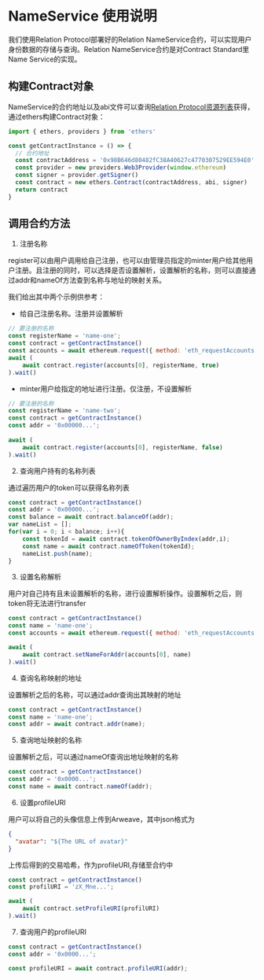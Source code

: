 # NameService 使用说明

我们使用Relation Protocol部署好的Relation NameService合约，可以实现用户身份数据的存储与查询。Relation NameService合约是对Contract Standard里Name Service的实现。

## 构建Contract对象

NameService的合约地址以及abi文件可以查询[Relation Protocol资源列表](doc/zh/resource.md)获得，通过ethers构建Contract对象：

```javascript
import { ethers, providers } from 'ethers'

const getContractInstance = () => {
  // 合约地址
  const contractAddress = '0x98B646d80482fC38A40627c4770307529EE594E0'
  const provider = new providers.Web3Provider(window.ethereum)
  const signer = provider.getSigner()
  const contract = new ethers.Contract(contractAddress, abi, signer)
  return contract
}
```

## 调用合约方法

1. 注册名称

register可以由用户调用给自己注册，也可以由管理员指定的minter用户给其他用户注册。且注册的同时，可以选择是否设置解析，设置解析的名称，则可以直接通过addr和nameOf方法查到名称与地址的映射关系。

我们给出其中两个示例供参考：

- 给自己注册名称。注册并设置解析
```javascript
// 要注册的名称
const registerName = 'name-one';
const contract = getContractInstance()
const accounts = await ethereum.request({ method: 'eth_requestAccounts' })
await (
    await contract.register(accounts[0], registerName, true)
).wait()
```
- minter用户给指定的地址进行注册。仅注册，不设置解析
```javascript
// 要注册的名称
const registerName = 'name-two';
const contract = getContractInstance()
const addr = '0x00000...';
    
await (
    await contract.register(accounts[0], registerName, false)
).wait()
```


2. 查询用户持有的名称列表

通过遍历用户的token可以获得名称列表

```javascript
const contract = getContractInstance()
const addr = '0x00000...';
const balance = await contract.balanceOf(addr);
var nameList = [];
for(var i = 0; i < balance; i++){
    const tokenId = await contract.tokenOfOwnerByIndex(addr,i);
    const name = await contract.nameOfToken(tokenId);
    nameList.push(name);
}
```

3. 设置名称解析

用户对自己持有且未设置解析的名称，进行设置解析操作。设置解析之后，则token将无法进行transfer

```javascript
const contract = getContractInstance()
const name = 'name-one';
const accounts = await ethereum.request({ method: 'eth_requestAccounts' })

await (
    await contract.setNameForAddr(accounts[0], name)
).wait()
```


4. 查询名称映射的地址

设置解析之后的名称，可以通过addr查询出其映射的地址

```javascript
const contract = getContractInstance()
const name = 'name-one';
const addr = await contract.addr(name);
```

5. 查询地址映射的名称

设置解析之后，可以通过nameOf查询出地址映射的名称

```javascript
const contract = getContractInstance()
const addr = '0x0000...';
const name = await contract.nameOf(addr);
```


6. 设置profileURI

用户可以将自己的头像信息上传到Arweave，其中json格式为
```json
{
  "avatar": "${The URL of avatar}"
}
```
上传后得到的交易哈希，作为profileURI,存储至合约中

```javascript
const contract = getContractInstance()
const profilURI = 'zX_Mne...';

await (
    await contract.setProfileURI(profilURI)
).wait()
```


7. 查询用户的profileURI


```javascript
const contract = getContractInstance()
const addr = '0x0000...';

const profileURI = await contract.profileURI(addr);
```





